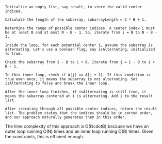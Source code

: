    Initialize an empty list, say result, to store the valid center indices.

    Calculate the length of the subarray, subarrayLength = 2 * B + 1.

    Determine the range of possible center indices. A center index i must be at least B and at most N - B - 1. So, iterate from i = B to N - B - 1.

    Inside the loop, for each potential center i, assume the subarray is alternating. Let's use a boolean flag, say isAlternating, initialized to true.

    Check the subarray from i - B to i + B. Iterate from j = i - B to i + B - 1.

    In this inner loop, check if A[j] == A[j + 1]. If this condition is true even once, it means the subarray is not alternating. Set isAlternating to false and break the inner loop.

    After the inner loop finishes, if isAlternating is still true, it means the subarray centered at i is alternating. Add i to the result list.

    After iterating through all possible center indices, return the result list. The problem states that the indices should be in sorted order, and our approach naturally generates them in this order.

The time complexity of this approach is O(NcdotB) because we have an outer loop running O(N) times and an inner loop running O(B) times. Given the constraints, this is efficient enough.